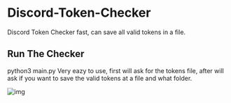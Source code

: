 # Discord-Token-Checker
Discord Token Checker fast, can save all valid tokens in a file.
## Run The Checker
  python3 main.py
Very eazy to use, first will ask for the tokens file, after will ask if you want to save the valid tokens at a file and what folder.

![img](https://www.zupimages.net/up/21/04/dmnz.png)
